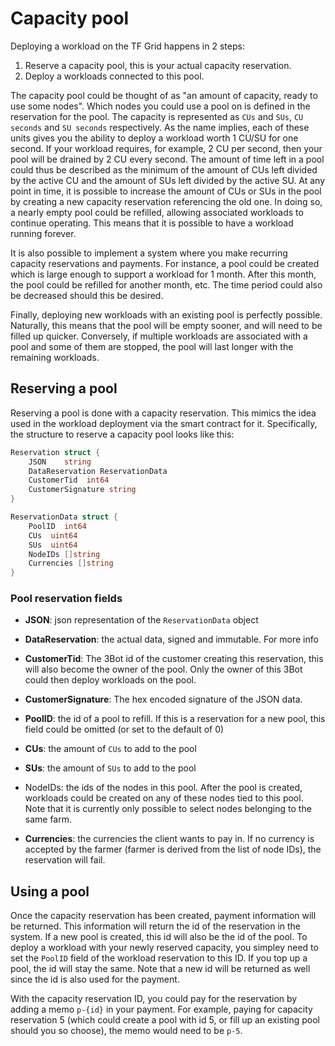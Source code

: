 # Capacity pool

Deploying a workload on the TF Grid happens in 2 steps:

1. Reserve a capacity pool, this is your actual capacity reservation.
1. Deploy a workloads connected to this pool.

The capacity pool could be thought of as "an amount of capacity, ready to use some
nodes". Which nodes you could use a pool on is defined in the reservation for the pool.
The capacity is represented as `CUs` and `SUs`, `CU seconds` and `SU seconds` respectively.
As the name implies, each of these units gives you the ability to deploy a workload
worth 1 CU/SU for one second. If your workload requires, for example, 2 CU per second,
then your pool will be drained by 2 CU every second. The amount of time left in
a pool could thus be described as the minimum of the amount of CUs left divided by
the active CU and the amount of SUs left divided by the active SU. At any point
in time, it is possible to increase the amount of CUs or SUs in the pool by creating
a new capacity reservation referencing the old one. In doing so, a nearly empty
pool could be refilled, allowing associated workloads to continue operating. This
means that it is possible to have a workload running forever.

It is also possible to implement a system where you make recurring capacity
reservations and payments. For instance, a pool could be created which is large enough
to support a workload for 1 month. After this month, the pool could be refilled for
another month, etc. The time period could also be decreased should this be desired.

Finally, deploying new workloads with an existing pool is perfectly possible. Naturally,
this means that the pool will be empty sooner, and will need to be filled up quicker.
Conversely, if multiple workloads are associated with a pool and some of them are
stopped, the pool will last longer with the remaining workloads.

## Reserving a pool

Reserving a pool is done with a capacity reservation. This mimics the idea used
in the workload deployment via the smart contract for it. Specifically, the structure
to reserve a capacity pool looks like this:

```go
Reservation struct {
	JSON    string
	DataReservation ReservationData
	CustomerTid  int64
	CustomerSignature string
}

ReservationData struct {
	PoolID  int64
	CUs  uint64
	SUs  uint64
	NodeIDs []string
	Currencies []string
}
```

### Pool reservation fields

- **JSON**: json representation of the `ReservationData` object
- **DataReservation**: the actual data, signed and immutable. For more info
- **CustomerTid**: The 3Bot id of the customer creating this reservation,
this will also become the owner of the pool. Only the owner of this 3Bot
could then deploy workloads on the pool.
- **CustomerSignature**: The hex encoded signature of the JSON data.

- **PoolID**: the id of a pool to refill. If this is a reservation for a new pool,
this field could be omitted (or set to the default of 0)
- **CUs**: the amount of `CUs` to add to the pool
- **SUs**: the amount of `SUs` to add to the pool
- NodeIDs: the ids of the nodes in this pool. After the pool is created, workloads
could be created on any of these nodes tied to this pool. Note that it is currently
only possible to select nodes belonging to the same farm.
- **Currencies**: the currencies the client wants to pay in. If no currency is
accepted by the farmer (farmer is derived from the list of node IDs), the reservation
will fail.

## Using a pool

Once the capacity reservation has been created, payment information will be returned.
This information will return the id of the reservation in the system. If a new pool
is created, this id will also be the id of the pool. To deploy a workload with
your newly reserved capacity, you simpley need to set the `PoolID` field of the
workload reservation to this ID. If you top up a pool, the id will stay the same.
Note that a new id will be returned as well since the id is also used for the payment.

With the capacity reservation ID, you could pay for the reservation by adding a memo
`p-{id}` in your payment. For example, paying for capacity reservation 5 (which
could create a pool with id 5, or fill up an existing pool should you so choose),
the memo would need to be `p-5`.
